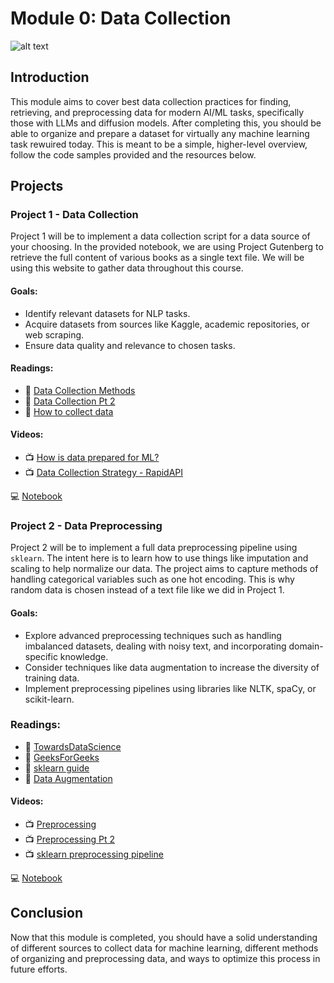 # Module 0: Data Collection

![alt text](https://images.prismic.io/turing/65980bec531ac2845a272689_Machine_Learning_4_11zon_0415e7dfea.webp?auto=format,compress)

## Introduction

This module aims to cover best data collection practices for finding, retrieving, and preprocessing data for modern AI/ML tasks, specifically those with LLMs and diffusion models. After completing this, you should be able to organize and prepare a dataset for virtually any machine learning task rewuired today. This is meant to be a simple, higher-level overview, follow the code samples provided and the resources below.

## Projects

### Project 1 - Data Collection

Project 1 will be to implement a data collection script for a data source of your choosing. In the provided notebook, we are using Project Gutenberg to retrieve the full content of various books as a single text file. We will be using this website to gather data throughout this course.

#### Goals: 

- Identify relevant datasets for NLP tasks.
- Acquire datasets from sources like Kaggle, academic repositories, or web scraping.
- Ensure data quality and relevance to chosen tasks.

#### Readings:
- 📖 [Data Collection Methods](https://labelyourdata.com/articles/data-collection-methods-AI)
- 📖 [Data Collection Pt 2](https://www.altexsoft.com/blog/data-collection-machine-learning/)
- 📖 [How to collect data](https://medium.com/codex/how-to-collect-data-for-a-machine-learning-model-2b152752a15b)

#### Videos:
- 📺 [How is data prepared for ML?](https://www.youtube.com/watch?v=P8ERBy91Y90)
- 📺 [Data Collection Strategy - RapidAPI](https://www.youtube.com/watch?v=G7W1LzhbfGE)

💻 [Notebook](https://github.com/samherring99/NightwingCurriculum/blob/main/module_0_data_collection/module_0_project_1.ipynb)

### Project 2 - Data Preprocessing

Project 2 will be to implement a full data preprocessing pipeline using `sklearn`. The intent here is to learn how to use things like imputation and scaling to help normalize our data. The project aims to capture methods of handling categorical variables such as one hot encoding. This is why random data is chosen instead of a text file like we did in Project 1.

#### Goals: 

- Explore advanced preprocessing techniques such as handling imbalanced datasets, dealing with noisy text, and incorporating domain-specific knowledge.
- Consider techniques like data augmentation to increase the diversity of training data.
- Implement preprocessing pipelines using libraries like NLTK, spaCy, or scikit-learn.

### Readings:
- 📖 [TowardsDataScience](https://towardsdatascience.com/introduction-to-data-preprocessing-in-machine-learning-a9fa83a5dc9d)
- 📖 [GeeksForGeeks](https://www.geeksforgeeks.org/data-preprocessing-machine-learning-python/)
- 📖 [sklearn guide](https://towardsdatascience.com/preprocessing-with-sklearn-a-complete-and-comprehensive-guide-670cb98fcfb9)
- 📖 [Data Augmentation](https://www.datacamp.com/tutorial/complete-guide-data-augmentation)

#### Videos:
- 📺 [Preprocessing](https://www.youtube.com/watch?v=4i9aiTjjxHY)
- 📺 [Preprocessing Pt 2](https://www.youtube.com/watch?v=h1BnRBzYjYY)
- 📺 [sklearn preprocessing pipeline](https://www.youtube.com/watch?v=ZddUwo4R5ug)

💻 [Notebook](https://github.com/samherring99/NightwingCurriculum/blob/main/module_0_data_collection/module_0_project_2.ipynb)

## Conclusion

Now that this module is completed, you should have a solid understanding of different sources to collect data for machine learning, different methods of organizing and preprocessing data, and ways to optimize this process in future efforts.
